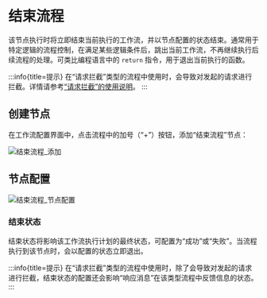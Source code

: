 # 结束流程

该节点执行时将立即结束当前执行的工作流，并以节点配置的状态结束。通常用于特定逻辑的流程控制，在满足某些逻辑条件后，跳出当前工作流，不再继续执行后续流程的处理。可类比编程语言中的 `return` 指令，用于退出当前执行的函数。

:::info{title=提示}
在“请求拦截”类型的流程中使用时，会导致对发起的请求进行拦截。详情请参考[“请求拦截”的使用说明](../../../../workflow-request-interceptor/index/index.md)。
:::

## 创建节点

在工作流配置界面中，点击流程中的加号（“+”）按钮，添加“结束流程”节点：

![结束流程_添加](https://static-docs.nocobase.com/672186ab4c8f7313dd3cf9c880b524b8.png)

## 节点配置

![结束流程_节点配置](https://static-docs.nocobase.com/bb6a597f25e9afb72836a14a0fe0683e.png)

### 结束状态

结束状态将影响该工作流执行计划的最终状态，可配置为“成功”或“失败”。当流程执行到该节点时，会以配置的状态立即退出。

:::info{title=提示}
在“请求拦截”类型的流程中使用时，除了会导致对发起的请求进行拦截，结束状态的配置还会影响“响应消息”在该类型流程中反馈信息的状态。
:::